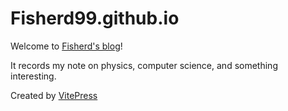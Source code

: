 # Fisherd99.github.io

Welcome to [Fisherd's blog](https://fisherd99.github.io/)!

It records my note on physics, computer science, and something interesting.

Created by [VitePress](https://vitepress.dev/zh/)